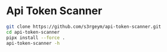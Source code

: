 # Api Token Scanner

```bash
git clone https://github.com/s3rgeym/api-token-scanner.git
cd api-token-scanner
pipx install --force .
api-token-scanner -h
```
